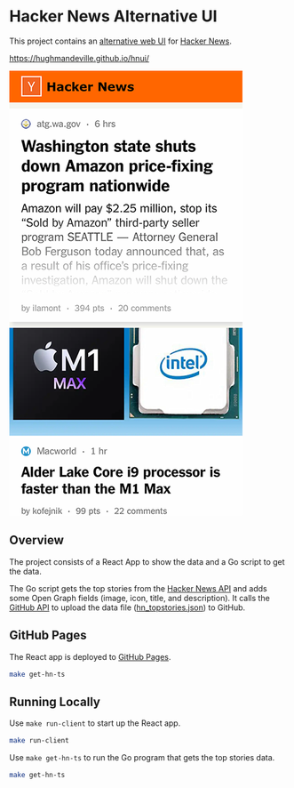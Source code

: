 # Hacker News Alternative UI

This project contains an [alternative web UI](https://hughmandeville.github.io/hnui/) for [Hacker News](https://news.ycombinator.com/).

<https://hughmandeville.github.io/hnui/>

[![Hacker News](hnui-ss.png)](https://hughmandeville.github.io/hnui)

## Overview

The project consists of a React App to show the data and a Go script to get the data.

The Go script gets the top stories from the [Hacker News API](https://github.com/HackerNews/API) and adds some Open Graph fields (image, icon, title, and description). It calls the [GitHub API](https://docs.github.com/en/rest) to upload the data file ([hn_topstories.json](client/public/hn_topstories.json)) to GitHub.

## GitHub Pages

The React app is deployed to [GitHub Pages](https://hughmandeville.github.io/hnui/).

```sh
make get-hn-ts
```

## Running Locally

Use `make run-client` to start up the React app.

```sh
make run-client
```

Use `make get-hn-ts` to run the Go program that gets the top stories data.

```sh
make get-hn-ts
```
